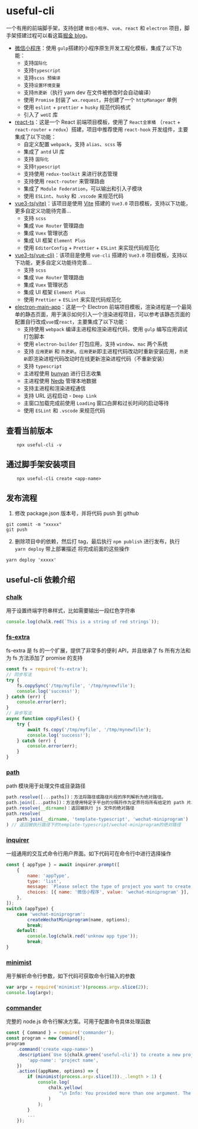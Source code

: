 # useful-cli

一个有用的前端脚手架，支持创建 `微信小程序`、`vue`、`react` 和 `electron` 项目，脚手架搭建过程可以看这篇[掘金 blog](https://juejin.cn/post/6981631766406627364)。

-   [微信小程序](./src/template-typescript/wechat-miniprogram)：使用 `gulp`搭建的小程序原生开发工程化模板，集成了以下功能：
    -   支持`国际化`
    -   支持`typescript`
    -   支持`scss 预编译`
    -   支持`设置环境变量`
    -   支持`热更新`（执行 yarn dev 在文件被修改时会自动编译）
    -   使用 `Promise` 封装了 `wx.request`，并创建了一个 `httpManager` 单例
    -   使用 `eslint` + `prettier` + `husky` 规范代码格式
    -   引入了 `weUI` 库
-   [react-ts](./src/template-typescript/react-app)：这是一个 React 前端项目模板，使用了 `React全家桶` （`react` + `react-router` + `redux`）搭建，项目中推荐使用 `react-hook` 开发组件，主要集成了以下功能：
    -   自定义配置 `webpack`，支持 `alias`、`scss` 等
    -   集成了 `antd` UI 库
    -   支持 `国际化`
    -   支持`typescript`
    -   支持使用 `redux-toolkit` 来进行状态管理
    -   支持使用 `react-router` 来管理路由
    -   集成了 `Module Federation`，可以输出和引入子模块
    -   使用 `ESLint`、`husky` 和 `.vscode` 来规范代码
-   [vue3-ts(vite)](./src/template-typescript/vite-vue3-app)：该项目是使用 [Vite](https://cn.vitejs.dev/guide/#scaffolding-your-first-vite-project) 搭建的 `Vue3.0` 项目模板，支持以下功能，更多自定义功能待完善...
    -   支持 `scss`
    -   集成 `Vue Router` 管理路由
    -   集成 `Vuex` 管理状态
    -   集成 UI 框架 `Element Plus`
    -   使用 `EditorConfig` + `Prettier` + `ESLint` 来实现代码规范化
-   [vue3-ts(vue-cli)](./src/template-typescript/vue3-app)：该项目是使用 `vue-cli` 搭建的 `Vue3.0` 项目模板，支持以下功能，更多自定义功能待完善...
    -   支持 `scss`
    -   集成 `Vue Router` 管理路由
    -   集成 `Vuex` 管理状态
    -   集成 UI 框架 `Element Plus`
    -   使用 `Prettier` + `ESLint` 来实现代码规范化
-   [electron-main-app](./src/template-typescript/electron-app/electron-main-app)：这是一个 Electron 前端项目模板，渲染进程是一个最简单的静态页面，用于演示如何引入一个渲染进程项目，可以参考该静态页面的配置自行改成`vue`或`react`，主要集成了以下功能：
    -   支持使用 `webpack` 编译主进程和渲染进程代码，使用 `gulp` 编写应用调试打包脚本
    -   使用 `electron-builder` 打包应用，支持 `window`、`mac` 两个系统
    -   支持 `应用更新` 和 `热更新`。`应用更新`即主进程代码改动时重新安装应用，`热更新`即渲染进程代码改动时在线更新渲染进程代码（不重新安装）
    -   支持 `typescript`
    -   主进程使用 [bunyan](https://www.npmjs.com/package/bunyan) 进行日志收集
    -   主进程使用 [Nedb](https://github.com/louischatriot/nedb) 管理本地数据
    -   支持主进程和渲染进程通信
    -   支持 URL 远程启动 - `Deep Link`
    -   主窗口加载完成前使用 `Loading` 窗口白屏和过长时间的启动等待
    -   使用 `ESLint` 和 `.vscode` 来规范代码

## 查看当前版本

```
    npx useful-cli -v
```

## 通过脚手架安装项目

```
    npx useful-cli create <app-name>
```

## 发布流程

1. 修改 package.json 版本号，并将代码 push 到 github

```
git commit -m "xxxxx"
git push
```

2. 删除项目中的依赖，然后打 tag，最后执行 `npm publish` 进行发布，执行 `yarn deploy` 带上部署描述 将完成前面的这些操作

```
yarn deploy 'xxxxx'
```

## useful-cli 依赖介绍

### [chalk](https://www.npmjs.com/package/chalk)

用于设置终端字符串样式，比如需要输出一段红色字符串

```js
console.log(chalk.red(`This is a string of red strings`));
```

### [fs-extra](https://www.npmjs.com/package/fs-extra)

fs-extra 是 fs 的一个扩展，提供了非常多的便利 API，并且继承了 fs 所有方法和为 fs 方法添加了 promise 的支持

```js
const fs = require('fs-extra');
// 同步写法
try {
    fs.copySync('/tmp/myfile', '/tmp/mynewfile');
    console.log('success!');
} catch (err) {
    console.error(err);
}
// 异步写法
async function copyFiles() {
    try {
        await fs.copy('/tmp/myfile', '/tmp/mynewfile');
        console.log('success!');
    } catch (err) {
        console.error(err);
    }
}
```

### [path](https://nodejs.org/docs/latest/api/path.html)

path 模块用于处理文件或目录路径

```js
path.resolve([...paths])：方法将路径或路径片段的序列解析为绝对路径。
path.join([...paths])：方法使用特定于平台的分隔符作为定界符将所有给定的 path 片段连接在一起，然后规范化生成的路径。
path.resolve(__dirname)：返回被执行 js 文件的绝对路径
path.resolve(
    path.join(__dirname, 'template-typescript', 'wechat-miniprogram')
) // 返回被执行路径下的template-typescript/wechat-miniprogram的绝对路径
```

### [inquirer](https://www.npmjs.com/package/inquirer)

一组通用的交互式命令行用户界面。如下代码可在命令行中进行选择操作

```js
const { appType } = await inquirer.prompt([
    {
        name: 'appType',
        type: 'list',
        message: `Please select the type of project you want to create:`,
        choices: [{ name: '微信小程序', value: 'wechat-miniprogram' }],
    },
]);
switch (appType) {
    case 'wechat-miniprogram':
        createWechatMiniprogram(name, options);
        break;
    default:
        console.log(chalk.red('unknow app type'));
        break;
}
```

### [minimist](https://www.npmjs.com/package/minimist)

用于解析命令行参数，如下代码可获取命令行输入的参数

```js
var argv = require('minimist')(process.argv.slice(2));
console.log(argv);
```

### [commander](https://www.npmjs.com/package/commander)

完整的 node.js 命令行解决方案。可用于配置命令具体处理函数

```js
const { Command } = require('commander');
const program = new Command();
program
    .command('create <app-name>')
    .description(`Use ${chalk.green('useful-cli')} to create a new project`, {
        'app-name': 'project name',
    })
    .action((appName, options) => {
        if (minimist(process.argv.slice(3))._.length > 1) {
            console.log(
                chalk.yellow(
                    "\n Info: You provided more than one argument. The first one will be used as the app's name, the rest are ignored."
                )
            );
        }
        ...
    });
```
